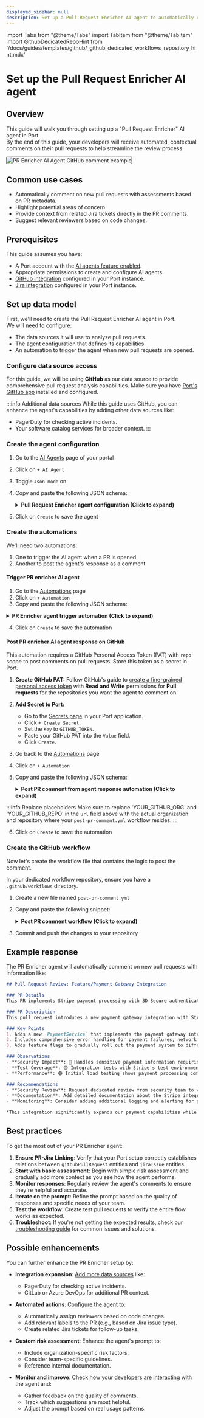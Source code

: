 ```yaml
---
displayed_sidebar: null
description: Set up a Pull Request Enricher AI agent to automatically comment on pull requests with additional context
---
```


import Tabs from "@theme/Tabs"
import TabItem from "@theme/TabItem"
import GithubDedicatedRepoHint from '/docs/guides/templates/github/_github_dedicated_workflows_repository_hint.mdx'

# Set up the Pull Request Enricher AI agent

## Overview

This guide will walk you through setting up a "Pull Request Enricher" AI agent in Port.  
By the end of this guide, your developers will receive automated, contextual comments on their pull requests to help streamline the review process.

<img src="/img/ai-agents/AIAgentPREnrichierGitHubComment.png" border="1px" alt="PR Enricher AI Agent GitHub comment example" />

## Common use cases

- Automatically comment on new pull requests with assessments based on PR metadata.
- Highlight potential areas of concern.
- Provide context from related Jira tickets directly in the PR comments.
- Suggest relevant reviewers based on code changes.

## Prerequisites

This guide assumes you have:
- A Port account with the [AI agents feature enabled](/ai-agents/overview#access-to-the-feature).
- Appropriate permissions to create and configure AI agents.
- [GitHub integration](/build-your-software-catalog/sync-data-to-catalog/git/github/) configured in your Port instance.
- [Jira integration](/build-your-software-catalog/sync-data-to-catalog/project-management/jira/) configured in your Port instance.

## Set up data model

First, we'll need to create the Pull Request Enricher AI agent in Port.  
We will need to configure:
- The data sources it will use to analyze pull requests.
- The agent configuration that defines its capabilities.
- An automation to trigger the agent when new pull requests are opened.

### Configure data source access

For this guide, we will be using **GitHub** as our data source to provide comprehensive pull request analysis capabilities.
Make sure you have [Port's GitHub app](/build-your-software-catalog/sync-data-to-catalog/git/github/) installed and configured.

:::info Additional data sources
While this guide uses GitHub, you can enhance the agent's capabilities by adding other data sources like:
- PagerDuty for checking active incidents.
- Your software catalog services for broader context.
:::

### Create the agent configuration

1. Go to the [AI Agents](https://app.getport.io/_ai_agents) page of your portal
2. Click on `+ AI Agent`
3. Toggle `Json mode` on
4. Copy and paste the following JSON schema:

   <details>
   <summary><b>Pull Request Enricher agent configuration (Click to expand)</b></summary>

   ```json showLineNumbers
   {
     "identifier": "pr_assistant_ai_agent",
     "title": "PR Review Assistant",
     "description": "AI agent that analyzes pull requests and provides helpful context for reviewers",
     "icon": "Pipeline",
     "properties": {
       "description": "Comment on open PRs with additional context to assist developers",
       "status": "active",
       "allowed_blueprints": [
         "githubPullRequest",
         "githubRepository",
         "githubUser",
         "jiraIssue",
         "_user",
         "_team"
       ],
       "prompt": "Analyze pull request details and provide a structured review in the following format:\n\nPR Description:\n Summarize the PR description and key properties in one sentence \n\nKey Points:\n{{ List up to 3 key insights about the changes }}\n\nObservations:\nProvide up to 3 observations using 🟢 for low risk, 🟡 for medium risk, and 🔴 for high risk\n\nRecommendations:\nList up to 3 optional recommendations for improvement.provide this in markdown form",
       "execution_mode": "Automatic"
     }
   }
   ```
   </details>

5. Click on `Create` to save the agent

### Create the automations

We'll need two automations:
1. One to trigger the AI agent when a PR is opened
2. Another to post the agent's response as a comment

#### Trigger PR enricher AI agent

1. Go to the [Automations](https://app.getport.io/automations) page
2. Click on `+ Automation`
3. Copy and paste the following JSON schema:

  <details>
    <summary><b>PR Enricher agent trigger automation (Click to expand)</b></summary>

    ```json showLineNumbers
    {
      "identifier": "pr_opened_to_agent",
      "title": "Upon PR opened, trigger PR Assistant",
      "description": "Automation to trigger PR Assistant when a new PR is opened",
      "trigger": {
        "type": "automation",
        "event": {
          "type": "ENTITY_CREATED",
          "blueprintIdentifier": "githubPullRequest"
        },
        "condition": {
          "type": "JQ",
          "expressions": [
            ".diff.after.properties.status == \"open\""
          ],
          "combinator": "and"
        }
      },
      "invocationMethod": {
        "type": "WEBHOOK",
        "url": "https://api.getport.io/v1/agent/pr_review_assistant/invoke",
        "synchronized": true,
        "body": {
          "prompt": "Analyze pull request with pull request identifier '{{ .event.diff.after.properties.prNumber }}'",
          "labels": {
            "source": "Automation",
            "prNumber": "{{ .event.diff.after.properties.prNumber }}",
            "repo": "{{ .event.diff.after.relations.repository }} "
          }
        }
      },
      "publish": true
    }
    ```
  </details>

4. Click on `Create` to save the automation

#### Post PR enricher AI agent response on GitHub

This automation requires a GitHub Personal Access Token (PAT) with `repo` scope to post comments on pull requests. Store this token as a secret in Port.

1. **Create GitHub PAT:** Follow GitHub's guide to [create a fine-grained personal access token](https://docs.github.com/en/authentication/keeping-your-account-and-data-secure/managing-your-personal-access-tokens#creating-a-fine-grained-personal-access-token) with **Read and Write** permissions for **Pull requests** for the repositories you want the agent to comment on.

2. **Add Secret to Port:**
   - Go to the [Secrets page](https://app.getport.io/secrets) in your Port application.
   - Click `+ Create Secret`.
   - Set the `Key` to `GITHUB_TOKEN`.
   - Paste your GitHub PAT into the `Value` field.
   - Click `Create`.

3. Go back to the [Automations](https://app.getport.io/automations) page
4. Click on `+ Automation`
5. Copy and paste the following JSON schema:
   <details>
   <summary><b>Post PR comment from agent response automation (Click to expand)</b></summary>

   ```json showLineNumbers
   {
     "identifier": "post_pr_comment",
     "title": "Post PR comment from agent response",
     "description": "Automation to post the agent's response as a PR comment",
     "trigger": {
       "type": "automation",
       "event": {
         "type": "ENTITY_CREATED",
         "blueprintIdentifier": "_ai_invocations"
       },
       "condition": {
         "type": "JQ",
         "expressions": [
           ".event.diff.after.relations.agent == \"pr_review_assistant\"",
           ".event.diff.after.properties.status == \"Completed\""
         ],
         "combinator": "and"
       }
     },
     "invocationMethod": {
       "type": "WEBHOOK",
       "url": "https://api.github.com/repos/<YOUR_GITHUB_ORG>/<YOUR_GITHUB_REPO>/actions/workflows/post-pr-comment.yml/dispatches",
       "method": "POST",
       "headers": {
         "Accept": "application/vnd.github+json",
         "Authorization": "Bearer {{ .secrets.GITHUB_TOKEN }}",
         "Content-Type": "application/json"
       },
       "body": {
         "ref": "main",
         "inputs": {
           "comment": "{{ .event.diff.after.properties.response }}",
           "pr": "{{ .event.diff.after.properties.prNumber }}",
           "repo": "{{ .event.diff.after.relations.repository }}"
         }
       }
     },
     "publish": true
   }
   ```

   </details>


:::info Replace placeholders
Make sure to replace 'YOUR_GITHUB_ORG' and 'YOUR_GITHUB_REPO' in the `url` field above with the actual organization and repository where your `post-pr-comment.yml` workflow resides.
:::

6. Click on `Create` to save the automation

### Create the GitHub workflow

Now let's create the workflow file that contains the logic to post the comment.   

<GithubDedicatedRepoHint/>

In your dedicated workflow repository, ensure you have a `.github/workflows` directory.
1. Create a new file named `post-pr-comment.yml`  
2. Copy and paste the following snippet:
      <details>
      <summary><b>Post PR comment workflow (Click to expand)</b></summary>

        ```yaml showLineNumbers

          name: Comment on PR

          on:
            workflow_dispatch:
              inputs:
                comment:
                  description: 'The comment text to post'
                  required: true
                  type: string
                repo:
                  description: 'Repository in "owner/repo" format (e.g., port-labs/puddle-integrations)'
                  required: true
                  type: string
                pr:
                  description: 'Pull request number'
                  required: true
                  type: string

          jobs:
            comment:
              runs-on: ubuntu-latest
              steps:
                - name: Set up Python
                  uses: actions/setup-python@v4
                  with:
                    python-version: '3.x'

                - name: Install Python dependencies
                  run: |
                    pip install PyJWT requests cryptography

                - name: Comment on PR using GitHub App
                  env:
                    PEM: ${{ secrets.PORT_GITHUB_APP_PEM }}
                    APP_ID: ${{ secrets.PORT_GITHUB_APP_ID }}
                    INSTALLATION_ID: ${{ secrets.PORT_GITHUB_APP_INSTALLATION_ID }}
                    COMMENT: ${{ github.event.inputs.comment }}
                    REPO: ${{ github.event.inputs.repo }}
                    PR_NUMBER: ${{ github.event.inputs.pr }}
                  run: |
                    python - <<'EOF'
                    import os, time, jwt, requests

                    # Load environment variables
                    pem = os.environ['PEM']
                    app_id = os.environ['APP_ID']
                    installation_id = os.environ['INSTALLATION_ID']
                    comment = os.environ['COMMENT']
                    repo = os.environ['REPO']
                    pr_number = os.environ['PR_NUMBER']

                    # Generate JWT (valid for 10 minutes)
                    now = int(time.time())
                    payload = {
                        'iat': now - 60,
                        'exp': now + (10 * 60),
                        'iss': app_id
                    }
                    jwt_token = jwt.encode(payload, pem, algorithm='RS256')

                    # Obtain an installation access token
                    headers = {
                        'Authorization': f'Bearer {jwt_token}',
                        'Accept': 'application/vnd.github+json'
                    }
                    token_url = f"https://api.github.com/app/installations/{installation_id}/access_tokens"
                    resp = requests.post(token_url, headers=headers)
                    resp.raise_for_status()
                    token = resp.json()['token']

                      # Comment on the pull request (PRs are issues in GitHub API)
                      owner, repo_name = repo.split('/')
                      comment_url = f"https://api.github.com/repos/{owner}/{repo_name}/issues/{pr_number}/comments"
                      comment_payload = {"body": comment}
                      headers = {
                          'Authorization': f'Bearer {token}',
                          'Accept': 'application/vnd.github.v3+json',
                          'Content-Type': 'application/json'
                      }
                      resp = requests.post(comment_url, headers=headers, json=comment_payload)
                      resp.raise_for_status()
                      print("Comment posted successfully!")
                      EOF
        ```
      </details>

3. Commit and push the changes to your repository

## Example response

The PR Enricher agent will automatically comment on new pull requests with information like:

```markdown
## Pull Request Review: Feature/Payment Gateway Integration

### PR Details
This PR implements Stripe payment processing with 3D Secure authentication and adds feature flags for gradual rollout. Created by Alex Chen from the payments team.

### PR Description
This pull request introduces a new payment gateway integration with Stripe, enabling secure credit card processing with 3D Secure authentication and compliance with PCI-DSS requirements.

### Key Points
1. Adds a new `PaymentService` that implements the payment gateway interface with Stripe-specific logic
2. Includes comprehensive error handling for payment failures, network issues, and fraud detection
3. Adds feature flags to gradually roll out the payment system to different user segments

### Observations
- **Security Impact**: 🔴 Handles sensitive payment information requiring thorough security review and PCI compliance verification
- **Test Coverage**: 🟡 Integration tests with Stripe's test environment included, but mock tests for failure scenarios need expansion
- **Performance**: 🟢 Initial load testing shows payment processing completes in <200ms for 99% of transactions

### Recommendations
- **Security Review**: Request dedicated review from security team to verify proper handling of payment tokens and credentials
- **Documentation**: Add detailed documentation about the Stripe integration configuration and failure handling for on-call engineers
- **Monitoring**: Consider adding additional logging and alerting for payment failures to quickly identify issues in production

*This integration significantly expands our payment capabilities while maintaining our security standards. The feature flags provide a safe rollout strategy.*
```

## Best practices

To get the most out of your PR Enricher agent:

1. **Ensure PR-Jira Linking**: Verify that your Port setup correctly establishes relations between `githubPullRequest` entities and `jiraIssue` entities.
2. **Start with basic assessment**: Begin with simple risk assessment and gradually add more context as you see how the agent performs.
3. **Monitor responses**: Regularly review the agent's comments to ensure they're helpful and accurate.
4. **Iterate on the prompt**: Refine the prompt based on the quality of responses and specific needs of your team.
5. **Test the workflow**: Create test pull requests to verify the entire flow works as expected.
6. **Troubleshoot**: If you're not getting the expected results, check our [troubleshooting guide](/ai-agents/interact-with-the-ai-agent#troubleshooting--faq) for common issues and solutions.

## Possible enhancements

You can further enhance the PR Enricher setup by:

- **Integration expansion**: [Add more data sources](/ai-agents/build-an-ai-agent#step-2-configure-data-access) like:
  - PagerDuty for checking active incidents.
  - GitLab or Azure DevOps for additional PR context.

- **Automated actions**: [Configure the agent](/ai-agents/interact-with-the-ai-agent#actions-and-automations) to:
  - Automatically assign reviewers based on code changes.
  - Add relevant labels to the PR (e.g., based on Jira issue type).
  - Create related Jira tickets for follow-up tasks.

- **Custom risk assessment**: Enhance the agent's prompt to:
  - Include organization-specific risk factors.
  - Consider team-specific guidelines.
  - Reference internal documentation.

- **Monitor and improve**: [Check how your developers are interacting](/ai-agents/interact-with-the-ai-agent#ai-interaction-details) with the agent and:
  - Gather feedback on the quality of comments.
  - Track which suggestions are most helpful.
  - Adjust the prompt based on real usage patterns.

